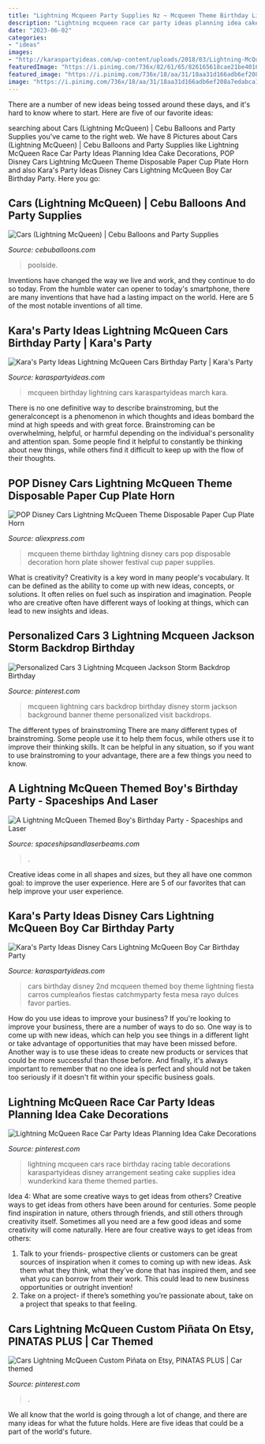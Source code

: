 ```yaml
---
title: "Lightning Mcqueen Party Supplies Nz ~ Mcqueen Theme Birthday Lightning Disney Cars Pop Disposable Decoration Horn Plate Shower Festival Cup Paper Supplies"
description: "Lightning mcqueen race car party ideas planning idea cake decorations"
date: "2023-06-02"
categories:
- "ideas"
images:
- "http://karaspartyideas.com/wp-content/uploads/2018/03/Lightning-McQueen-Cars-Birthday-Party-via-Karas-Party-Ideas-KarasPartyIdeas.com_.png"
featuredImage: "https://i.pinimg.com/736x/82/61/65/826165618cae21be40164ac93a17d15a.jpg"
featured_image: "https://i.pinimg.com/736x/18/aa/31/18aa31d166adb6ef208a7edabca1ebc2--car-birthday-themes-birthday-party-ideas.jpg"
image: "https://i.pinimg.com/736x/18/aa/31/18aa31d166adb6ef208a7edabca1ebc2--car-birthday-themes-birthday-party-ideas.jpg"
---
```



There are a number of new ideas being tossed around these days, and it's hard to know where to start. Here are five of our favorite ideas: 

	

		
searching about Cars (Lightning McQueen) | Cebu Balloons and Party Supplies you've came to the right web. We have 8 Pictures about Cars (Lightning McQueen) | Cebu Balloons and Party Supplies like Lightning McQueen Race Car Party Ideas Planning Idea Cake Decorations, POP Disney Cars Lightning McQueen Theme Disposable Paper Cup Plate Horn and also Kara&#039;s Party Ideas Disney Cars Lightning McQueen Boy Car Birthday Party. Here you go:
		
    
## Cars (Lightning McQueen) | Cebu Balloons And Party Supplies

<img loading=lazy src="http://www.cebuballoons.com/wp-content/uploads/2013/08/Lightning-McQueen-Balloon-Setup-at-Metro-Park-Hotel-Poolside.jpg" onerror="this.onerror=null;this.src='https://tse1.mm.bing.net/th?id=OIP.NvO8tqBBkJS5z64Kyfd8ggHaE-&amp;pid=15.1';" alt="Cars (Lightning McQueen) | Cebu Balloons and Party Supplies">

_Source: cebuballoons.com_

>poolside. 

	

Inventions have changed the way we live and work, and they continue to do so today. From the humble water can opener to today's smartphone, there are many inventions that have had a lasting impact on the world. Here are 5 of the most notable inventions of all time.

    
## Kara&#039;s Party Ideas Lightning McQueen Cars Birthday Party | Kara&#039;s Party

<img loading=lazy src="http://karaspartyideas.com/wp-content/uploads/2018/03/Lightning-McQueen-Cars-Birthday-Party-via-Karas-Party-Ideas-KarasPartyIdeas.com_.png" onerror="this.onerror=null;this.src='https://tse4.mm.bing.net/th?id=OIP.kOROrCOx-FOjpGaBlToPHgHaLH&amp;pid=15.1';" alt="Kara&#039;s Party Ideas Lightning McQueen Cars Birthday Party | Kara&#039;s Party">

_Source: karaspartyideas.com_

>mcqueen birthday lightning cars karaspartyideas march kara. 

	

There is no one definitive way to describe brainstroming, but the generalconcept is a phenomenon in which thoughts and ideas bombard the mind at high speeds and with great force. Brainstroming can be overwhelming, helpful, or harmful depending on the individual's personality and attention span. Some people find it helpful to constantly be thinking about new things, while others find it difficult to keep up with the flow of their thoughts.

    
## POP Disney Cars Lightning McQueen Theme Disposable Paper Cup Plate Horn

<img loading=lazy src="https://ae01.alicdn.com/kf/HTB1qTaprKSSBuNjy0Flq6zBpVXaP/POP-Disney-Cars-Lightning-McQueen-Theme-Disposable-Paper-Cup-Plate-Horn-Festival-Baby-Shower-Birthday-Party.jpg" onerror="this.onerror=null;this.src='https://tse3.mm.bing.net/th?id=OIP.PSZZTfd19cVHWLShWFgHFQHaHa&amp;pid=15.1';" alt="POP Disney Cars Lightning McQueen Theme Disposable Paper Cup Plate Horn">

_Source: aliexpress.com_

>mcqueen theme birthday lightning disney cars pop disposable decoration horn plate shower festival cup paper supplies. 

	

What is creativity?
Creativity is a key word in many people's vocabulary. It can be defined as the ability to come up with new ideas, concepts, or solutions. It often relies on fuel such as inspiration and imagination. People who are creative often have different ways of looking at things, which can lead to new insights and ideas.

    
## Personalized Cars 3 Lightning Mcqueen Jackson Storm Backdrop Birthday

<img loading=lazy src="https://i.pinimg.com/736x/82/61/65/826165618cae21be40164ac93a17d15a.jpg" onerror="this.onerror=null;this.src='https://tse4.mm.bing.net/th?id=OIP.JylxWVGJ6zu_wyR3CNErugHaF7&amp;pid=15.1';" alt="Personalized Cars 3 Lightning Mcqueen Jackson Storm Backdrop Birthday">

_Source: pinterest.com_

>mcqueen lightning cars backdrop birthday disney storm jackson background banner theme personalized visit backdrops. 

	

The different types of brainstroming
There are many different types of brainstroming. Some people use it to help them focus, while others use it to improve their thinking skills. It can be helpful in any situation, so if you want to use brainstroming to your advantage, there are a few things you need to know.

    
## A Lightning McQueen Themed Boy&#039;s Birthday Party - Spaceships And Laser

<img loading=lazy src="https://spaceshipsandlaserbeams.com/wp-content/uploads/2018/03/boys-lightning-mcqueen-birthday-party-dessert-table-ideas.jpg" onerror="this.onerror=null;this.src='https://tse3.mm.bing.net/th?id=OIP.GpiSMFcdQrmCEgbpKpJNvwHaE9&amp;pid=15.1';" alt="A Lightning McQueen Themed Boy&#039;s Birthday Party - Spaceships and Laser">

_Source: spaceshipsandlaserbeams.com_

>. 

	

Creative ideas come in all shapes and sizes, but they all have one common goal: to improve the user experience. Here are 5 of our favorites that can help improve your user experience.

    
## Kara&#039;s Party Ideas Disney Cars Lightning McQueen Boy Car Birthday Party

<img loading=lazy src="https://karaspartyideas.com/wp-content/uploads/488297_223377864456122_1423752960_n_600x468.jpg" onerror="this.onerror=null;this.src='https://tse4.mm.bing.net/th?id=OIP.Ph1l14ezkaiy4BIFLVRZpwHaFx&amp;pid=15.1';" alt="Kara&#039;s Party Ideas Disney Cars Lightning McQueen Boy Car Birthday Party">

_Source: karaspartyideas.com_

>cars birthday disney 2nd mcqueen themed boy theme lightning fiesta carros cumpleaños fiestas catchmyparty festa mesa rayo dulces favor parties. 

	

How do you use ideas to improve your business?
If you're looking to improve your business, there are a number of ways to do so. One way is to come up with new ideas, which can help you see things in a different light or take advantage of opportunities that may have been missed before. Another way is to use these ideas to create new products or services that could be more successful than those before. And finally, it's always important to remember that no one idea is perfect and should not be taken too seriously if it doesn't fit within your specific business goals.

    
## Lightning McQueen Race Car Party Ideas Planning Idea Cake Decorations

<img loading=lazy src="https://i.pinimg.com/736x/18/aa/31/18aa31d166adb6ef208a7edabca1ebc2--car-birthday-themes-birthday-party-ideas.jpg" onerror="this.onerror=null;this.src='https://tse2.mm.bing.net/th?id=OIP.6MQMgU5jZoF8p-FE9GaJ5AHaLH&amp;pid=15.1';" alt="Lightning McQueen Race Car Party Ideas Planning Idea Cake Decorations">

_Source: pinterest.com_

>lightning mcqueen cars race birthday racing table decorations karaspartyideas disney arrangement seating cake supplies idea wunderkind kara theme themed parties. 

	

Idea 4: What are some creative ways to get ideas from others?
Creative ways to get ideas from others have been around for centuries. Some people find inspiration in nature, others through friends, and still others through creativity itself. Sometimes all you need are a few good ideas and some creativity will come naturally. Here are four creative ways to get ideas from others: 
1) Talk to your friends- prospective clients or customers can be great sources of inspiration when it comes to coming up with new ideas. Ask them what they think, what they’ve done that has inspired them, and see what you can borrow from their work. This could lead to new business opportunities or outright invention! 
2) Take on a project- if there’s something you’re passionate about, take on a project that speaks to that feeling.

    
## Cars Lightning McQueen Custom Piñata On Etsy, PINATAS PLUS | Car Themed

<img loading=lazy src="https://i.pinimg.com/736x/ff/5b/c5/ff5bc53f4a060eddf5c806979a302c09--lightning-mcqueen-sf.jpg" onerror="this.onerror=null;this.src='https://tse1.mm.bing.net/th?id=OIP.GWc3xV6wnyxoXU1CpKZNsQHaHL&amp;pid=15.1';" alt="Cars Lightning McQueen Custom Piñata on Etsy, PINATAS PLUS | Car themed">

_Source: pinterest.com_

>. 

	

We all know that the world is going through a lot of change, and there are many ideas for what the future holds. Here are five ideas that could be a part of the world's future.


